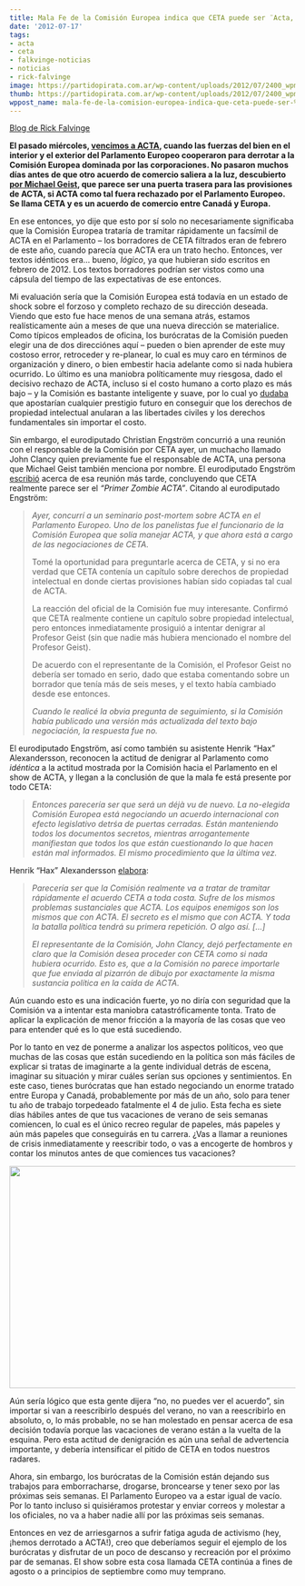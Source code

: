 ```yaml
---
title: Mala Fe de la Comisión Europea indica que CETA puede ser ¨Acta, Episodio II¨
date: '2012-07-17'
tags:
- acta
- ceta
- falkvinge-noticias
- noticias
- rick-falvinge
image: https://partidopirata.com.ar/wp-content/uploads/2012/07/2400_wpm_hires-646x363.jpg
thumb: https://partidopirata.com.ar/wp-content/uploads/2012/07/2400_wpm_hires-646x363-150x150.jpg
wppost_name: mala-fe-de-la-comision-europea-indica-que-ceta-puede-ser-%c2%a8acta-episodio-ii%c2%a8
---
```


<p class="intro"><a href="http://falkvinge.net" target="_blank">Blog de Rick Falvinge</a></p>
<p class="intro"><strong>El pasado miércoles, <a title="VICTORIA! ACTA Sufre Una Derrota Final y Humillante en el Parlamento Europeo" href="http://es.falkvinge.net/2012/07/04/victoria-acta-sufre-una-derrota-final-y-humillante-en-el-parlamento-europeo/">vencimos a ACTA</a>, cuando las fuerzas del bien en el interior y el exterior del Parlamento Europeo cooperaron para derrotar a la Comisión Europea dominada por las corporaciones. No pasaron muchos días antes de que otro acuerdo de comercio saliera a la luz, descubierto <a href="http://www.michaelgeist.ca/content/view/6580/135/">por Michael Geist</a>, que parece ser una puerta trasera para las provisiones de ACTA, si ACTA como tal fuera rechazado por el Parlamento Europeo. Se llama CETA y es un acuerdo de comercio entre Canadá y Europa.</strong></p>
En ese entonces, yo dije que esto por sí solo no necesariamente significaba que la Comisión Europea trataría de tramitar rápidamente un facsímil de ACTA en el Parlamento – los borradores de CETA filtrados eran de febrero de este año, cuando parecía que ACTA era un trato hecho. Entonces, ver textos idénticos era… bueno, <em>lógico</em>, ya que hubieran sido escritos en febrero de 2012. Los textos borradores podrían ser vistos como una cápsula del tiempo de las expectativas de ese entonces.

Mi evaluación sería que la Comisión Europea está todavía en un estado de shock sobre el forzoso y completo rechazo de su dirección deseada. Viendo que esto fue hace menos de una semana atrás, estamos realísticamente aún a meses de que una nueva dirección se materialice. Como típicos empleados de oficina, los burócratas de la Comisión pueden elegir una de dos direcciónes aquí – pueden o bien aprender de este muy costoso error, retroceder y re-planear, lo cual es muy caro en términos de organización y dinero, o bien embestir hacia adelante como si nada hubiera ocurrido. Lo último es una maniobra políticamente muy riesgosa, dado el decisivo rechazo de ACTA, incluso si el costo humano a corto plazo es más bajo – y la Comisión es bastante inteligente y suave, por lo cual yo <a title="La Alarma por CETA Parece Ser Prematura" href="http://es.falkvinge.net/2012/07/10/la-alarma-por-ceta-parece-ser-prematura/">dudaba</a> que apostarían cualquier prestigio futuro en conseguir que los derechos de propiedad intelectual anularan a las libertades civiles y los derechos fundamentales sin importar el costo.

Sin embargo, el eurodiputado Christian Engström concurrió a una reunión con el responsable de la Comisión por CETA ayer, un muchacho llamado John Clancy quien previamente fue el responsable de ACTA, una persona que Michael Geist también menciona por nombre. El eurodiputado Engström <a href="http://christianengstrom.wordpress.com/2012/07/12/introducing-ceta-the-acta-zombie/">escribió</a> acerca de esa reunión más tarde, concluyendo que CETA realmente parece ser el <em>“Primer Zombie ACTA”</em>. Citando al eurodiputado Engström:
<blockquote><em>Ayer, concurrí a un seminario post-mortem sobre ACTA en el Parlamento Europeo. Uno de los panelistas fue el funcionario de la Comisión Europea que solía manejar ACTA, y que ahora está a cargo de las negociaciones de CETA.</em>

Tomé la oportunidad para preguntarle acerca de CETA, y si no era verdad que CETA contenía un capítulo sobre derechos de propiedad intelectual en donde ciertas provisiones habían sido copiadas tal cual de ACTA.

La reacción del oficial de la Comisión fue muy interesante. Confirmó que CETA realmente contiene un capítulo sobre propiedad intelectual, pero entonces inmediatamente prosiguió a intentar denigrar al Profesor Geist (sin que nadie más hubiera mencionado el nombre del Profesor Geist).

De acuerdo con el representante de la Comisión, el Profesor Geist no debería ser tomado en serio, dado que estaba comentando sobre un borrador que tenía más de seis meses, y el texto había cambiado desde ese entonces.

<em>Cuando le realicé la obvia pregunta de seguimiento, si la Comisión había publicado una versión más actualizada del texto bajo negociación, la respuesta fue no.</em></blockquote>
El eurodiputado Engström, así como también su asistente Henrik “Hax” Alexandersson, reconocen la actitud de denigrar al Parlamento como <em>idéntica</em> a la actitud mostrada por la Comisión hacia el Parlamento en el show de ACTA, y llegan a la conclusión de que la mala fe está presente por todo CETA:
<blockquote><em>Entonces parecería ser que será un déjà vu de nuevo. La no-elegida Comisión Europea está negociando un acuerdo internacional con efecto legislativo detrśa de puertas cerradas. Están manteniendo todos los documentos secretos, mientras arrogantemente manifiestan que todos los que están cuestionando lo que hacen están mal informados. El mismo procedimiento que la última vez.</em></blockquote>
Henrik “Hax” Alexandersson <a href="http://henrikalexandersson.blogspot.se/2012/07/jo-det-lar-bli-fight-om-ceta-acta2.html">elabora</a>:
<blockquote><em>Parecería ser que la Comisión realmente va a tratar de tramitar rápidamente el acuerdo CETA a toda costa. Sufre de los mismos problemas sustanciales que ACTA. Los equipos enemigos son los mismos que con ACTA. El secreto es el mismo que con ACTA. Y toda la batalla política tendrá su primera repetición. O algo así. [...]</em>

<em> </em><em>El representante de la Comisión, John Clancy, dejó perfectamente en claro que la Comisión desea proceder con CETA como si nada hubiera ocurrido. Esto es, que a la Comisión no parece importarle que fue enviada al pizarrón de dibujo por exactamente la misma sustancia política en la caída de ACTA.</em></blockquote>
Aún cuando esto es una indicación fuerte, yo no diría con seguridad que la Comisión va a intentar esta maniobra catastróficamente tonta. Trato de aplicar la explicación de menor fricción a la mayoría de las cosas que veo para entender qué es lo que está sucediendo.

Por lo tanto en vez de ponerme a analizar los aspectos políticos, veo que muchas de las cosas que están sucediendo en la política son más fáciles de explicar si tratas de imaginarte a la gente individual detrás de escena, imaginar su situación y mirar cuáles serían sus opciones y sentimientos. En este caso, tienes burócratas que han estado negociando un enorme tratado entre Europa y Canadá, probablemente por más de un año, solo para tener tu año de trabajo torpedeado fatalmente el 4 de julio. Esta fecha es siete días hábiles antes de que tus vacaciones de verano de seis semanas comiencen, lo cual es el único recreo regular de papeles, más papeles y aún más papeles que conseguirás en tu carrera. ¿Vas a llamar a reuniones de crisis inmediatamente y reescribir todo, o vas a encogerte de hombros y contar los minutos antes de que comiences tus vacaciones?

<img class="size-full wp-image-13100" src="http://falkvinge.net/wp-content/uploads/2012/07/office-worker-fuck-everything-animation.gif" alt="" width="621" height="391" />

Aún sería lógico que esta gente dijera “no, no puedes ver el acuerdo”, sin importar si van a reescribirlo después del verano, no van a reescribirlo en absoluto, o, lo más probable, no se han molestado en pensar acerca de esa decisión todavía porque las vacaciones de verano están a la vuelta de la esquina. Pero esta actitud de denigración es aún una señal de advertencia importante, y debería intensificar el pitido de CETA en todos nuestros radares.

Ahora, sin embargo, los burócratas de la Comisión están dejando sus trabajos para emborracharse, drogarse, broncearse y tener sexo por las próximas seis semanas. El Parlamento Europeo va a estar igual de vacío. Por lo tanto incluso si quisiéramos protestar y enviar correos y molestar a los oficiales, no va a haber nadie allí por las próximas seis semanas.

Entonces en vez de arriesgarnos a sufrir fatiga aguda de activismo (hey, ¡hemos derrotado a ACTA!), creo que deberíamos seguir el ejemplo de los burócratas y disfrutar de un poco de descanso y recreación por el próximo par de semanas. El show sobre esta cosa llamada CETA continúa a fines de agosto o a principios de septiembre como muy temprano.
